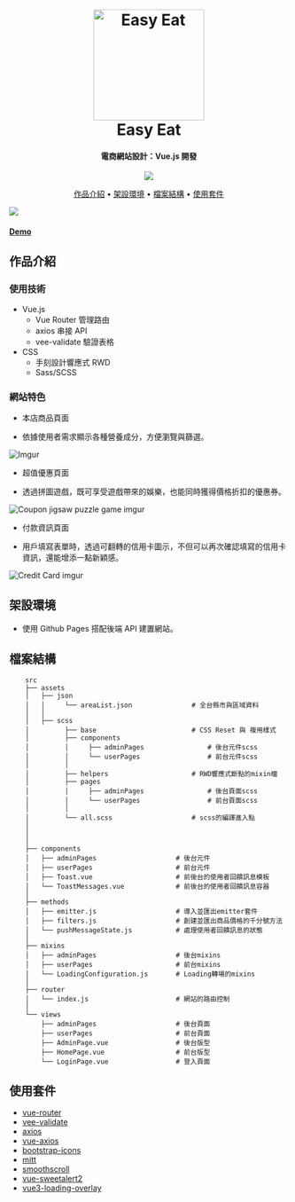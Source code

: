 <h1 align="center">
  <a href="https://tomoyart.github.io/Easy_Eat/dist/#/">
    <img src="https://icons-for-free.com/iconfiles/png/512/dinner+eat+eating+food+kitchen+restaurant+icon-1320086191755611454.png"
         alt="Easy Eat"
         width="200">
  </a>
  <br>
  Easy Eat
  <br>
</h1>

<h4 align="center">
  電商網站設計：Vue.js 開發
</h4>

<p align="center">
  <a  href="https://tomoyart.github.io/Easy_Eat/dist/#/">
    <img src="https://img.shields.io/badge/Demo-EasyEat-green">
  </a>
</p>

<p align="center">
  <a href="#作品介紹">作品介紹</a> •
  <a href="#架設環境">架設環境</a> •
  <a href="#檔案結構">檔案結構</a> •
  <a href="#使用套件">使用套件</a>
</p>

<img src="https://i.imgur.com/dcyPmhE.jpg">
<h4>
  <a href="https://tomoyart.github.io/Easy_Eat/dist/#/">Demo</a>
</h4>


## 作品介紹

### 使用技術
- Vue.js
  - Vue Router 管理路由
  - axios 串接 API
  - vee-validate 驗證表格
- CSS
  - 手刻設計響應式 RWD
  - Sass/SCSS

### 網站特色

* 本店商品頁面
- 依據使用者需求顯示各種營養成分，方便瀏覽與篩選。

![Imgur](https://i.imgur.com/z7Ovxht.gifv)

* 超值優惠頁面
- 透過拼圖遊戲，既可享受遊戲帶來的娛樂，也能同時獲得價格折扣的優惠券。

![Coupon jigsaw puzzle game imgur](https://i.imgur.com/SZP74Dc.gif)

* 付款資訊頁面
- 用戶填寫表單時，透過可翻轉的信用卡圖示，不但可以再次確認填寫的信用卡資訊，還能增添一點新穎感。

![Credit Card imgur](https://i.imgur.com/4cdEvgy.gif)

## 架設環境

- 使用 Github Pages 搭配後端 API 建置網站。

## 檔案結構
```
    src
    ├── assets
    │   ├── json                 
    │   │     └── areaList.json               # 全台縣市與區域資料
    │   │ 
    │   ├── scss
    │         ├── base                        # CSS Reset 與 複用樣式
    │         ├── components
    │         │     ├── adminPages                # 後台元件scss
    │         │     └── userPages                 # 前台元件scss
    │         │
    │         ├── helpers                     # RWD響應式斷點的mixin檔
    │         ├── pages              
    │         │     ├── adminPages                # 後台頁面scss
    │         │     └── userPages                 # 前台頁面scss
    │         │
    │         └── all.scss                    # scss的編譯進入點
    │   
    │   
    │
    ├── components
    │   ├── adminPages                    # 後台元件
    │   ├── userPages                     # 前台元件
    │   ├── Toast.vue                     # 前後台的使用者回饋訊息模板
    │   └── ToastMessages.vue             # 前後台的使用者回饋訊息容器
    │
    ├── methods
    │   ├── emitter.js                    # 導入並匯出emitter套件
    │   ├── filters.js                    # 創建並匯出商品價格的千分號方法
    │   └── pushMessageState.js           # 處理使用者回饋訊息的狀態
    │
    ├── mixins
    │   ├── adminPages                    # 後台mixins
    │   ├── userPages                     # 前台mixins
    │   └── LoadingConfiguration.js       # Loading轉場的mixins
    │
    ├── router
    │   └── index.js                      # 網站的路由控制
    │   
    └── views
        ├── adminPages                    # 後台頁面
        ├── userPages                     # 前台頁面
        ├── AdminPage.vue                 # 後台版型
        ├── HomePage.vue                  # 前台版型
        └── LoginPage.vue                 # 登入頁面
 ```
    
## 使用套件

- [vue-router](https://github.com/vuejs/vue-router)
- [vee-validate](https://github.com/logaretm/vee-validate)
- [axios](https://github.com/axios/axios)
- [vue-axios](https://github.com/imcvampire/vue-axios)
- [bootstrap-icons](https://github.com/twbs/icons)
- [mitt](https://github.com/developit/mitt)
- [smoothscroll](https://github.com/iamdustan/smoothscroll)
- [vue-sweetalert2](https://github.com/avil13/vue-sweetalert2)
- [vue3-loading-overlay](https://github.com/moyoujun/vue3-loading-overlay)
